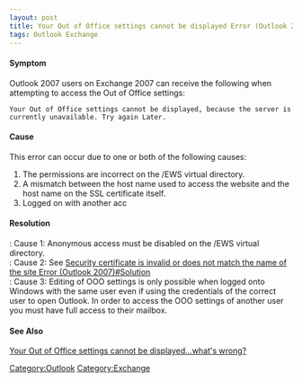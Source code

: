 ```yaml
---
layout: post 
title: Your Out of Office settings cannot be displayed Error (Outlook 2007)
tags: Outlook Exchange
---
```


#### Symptom

Outlook 2007 users on Exchange 2007 can receive the following when
attempting to access the Out of Office settings:

    Your Out of Office settings cannot be displayed, because the server is currently unavailable. Try again Later.

#### Cause

This error can occur due to one or both of the following causes:

1.  The permissions are incorrect on the /EWS virtual directory.
2.  A mismatch between the host name used to access the website and the
    host name on the SSL certificate itself.
3.  Logged on with another acc

#### Resolution

:   Cause 1: Anonymous access must be disabled on the /EWS virtual
    directory.\
:   Cause 2: See [Security certificate is invalid or does not match the
    name of the site Error (Outlook
    2007)\#Solution](Security_certificate_is_invalid_or_does_not_match_the_name_of_the_site_Error_(Outlook_2007)#Solution "wikilink")\
:   Cause 3: Editing of OOO settings is only possible when logged onto
    Windows with the same user even if using the credentials of the
    correct user to open Outlook. In order to access the OOO settings of
    another user you must have full access to their mailbox.

#### See Also

[Your Out of Office settings cannot be displayed\...what\'s
wrong?](http://www.pro-exchange.eu/modules.php?$1&name=News&file=article&sid=686)

[Category:Outlook](Category:Outlook "wikilink")
[Category:Exchange](Category:Exchange "wikilink")
